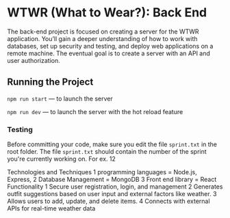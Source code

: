 # WTWR (What to Wear?): Back End

The back-end project is focused on creating a server for the WTWR application. You’ll gain a deeper understanding of how to work with databases, set up security and testing, and deploy web applications on a remote machine. The eventual goal is to create a server with an API and user authorization.

## Running the Project

`npm run start` — to launch the server

`npm run dev` — to launch the server with the hot reload feature

### Testing

Before committing your code, make sure you edit the file `sprint.txt` in the root folder. The file `sprint.txt` should contain the number of the sprint you're currently working on. For ex. 12

Technologies and Techniques
1 programming languages = Node.js, Express,
2 Database Management = MongoDB
3 Front end library = React
Functionality
1 Secure user registration, login, and management
2 Generates outfit suggestions based on user input and external factors like weather.
3 Allows users to add, update, and delete items.
4 Connects with external APIs for real-time weather data

